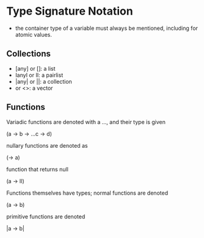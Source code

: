 # Type Signature Notation

- the container type of a variable must always be mentioned,
including for atomic values.

## Collections

* [any] or []: a list
* IanyI or II: a pairlist
* |any| or ||: a collection
* <any> or <>: a vector

## Functions

Variadic functions are denoted with a ...,
and their type is given

(a -> b -> ...c -> d)

nullary functions are denoted as

(-> a)

function that returns null

(a -> II)

Functions themselves have types; normal functions are denoted

(a -> b)

primitive functions are denoted 

|a -> b|

